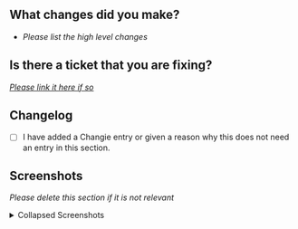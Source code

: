 ## What changes did you make?

- *Please list the high level changes*

## Is there a ticket that you are fixing?

[*Please link it here if so*]()

## Changelog

- [ ] I have added a Changie entry or given a reason why this does not need an entry in this section.

## Screenshots

*Please delete this section if it is not relevant*

<details>
<summary>Collapsed Screenshots</summary>
</details>
